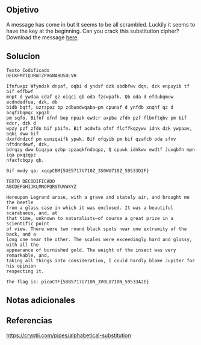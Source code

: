## Objetivo
A message has come in but it seems to be all scrambled. Luckily it seems to have the key at the beginning. Can you crack this substitution cipher?Download the message [here](https://artifacts.picoctf.net/c/152/message.txt).
## Solucion
```
Texto Codificado
DECKFMYIQJRWTZPXGNABUSOLVH 

Ifnfuxpz Wfyndzk dnpaf, oqbi d yndsf dzk abdbfwv dqn, dzk enpuyib tf bif effbwf
mnpt d ywdaa cdaf qz oiqci qb oda fzcwpafk. Qb oda d efdubqmuw acdndedfua, dzk, db
bidb bqtf, uzrzpoz bp zdbundwqaba—pm cpunaf d ynfdb xnqhf qz d acqfzbqmqc xpqzb
pm sqfo. Bifnf ofnf bop npuzk ewdcr axpba zfdn pzf flbnftqbv pm bif edcr, dzk d
wpzy pzf zfdn bif pbifn. Bif acdwfa ofnf flcffkqzywv idnk dzk ywpaav, oqbi dww bif
dxxfdndzcf pm eunzqaifk ypwk. Bif ofqyib pm bif qzafcb oda sfnv nftdnrdewf, dzk,
bdrqzy dww biqzya qzbp cpzaqkfndbqpz, Q cpuwk idnkwv ewdtf Juxqbfn mpn iqa pxqzqpz
nfaxfcbqzy qb.

Bif mwdy qa: xqcpCBM{5UE5717U710Z_3S0WU710Z_59533D2F}

TEXTO DECODIFICADO 
ABCDEFGHIJKLMNOPQRSTUVWXYZ 

Hereupon Legrand arose, with a grave and stately air, and brought me the beetle
from a glass case in which it was enclosed. It was a beautiful scarabaeus, and, at
that time, unknown to naturalists—of course a great prize in a scientific point
of view. There were two round black spots near one extremity of the back, and a
long one near the other. The scales were exceedingly hard and glossy, with all the
appearance of burnished gold. The weight of the insect was very remarkable, and,
taking all things into consideration, I could hardly blame Jupiter for his opinion
respecting it.

The flag is: picoCTF{5UB5717U710N_3V0LU710N_59533A2E}
```
## Notas adicionales

## Referencias
https://cryptii.com/pipes/alphabetical-substitution